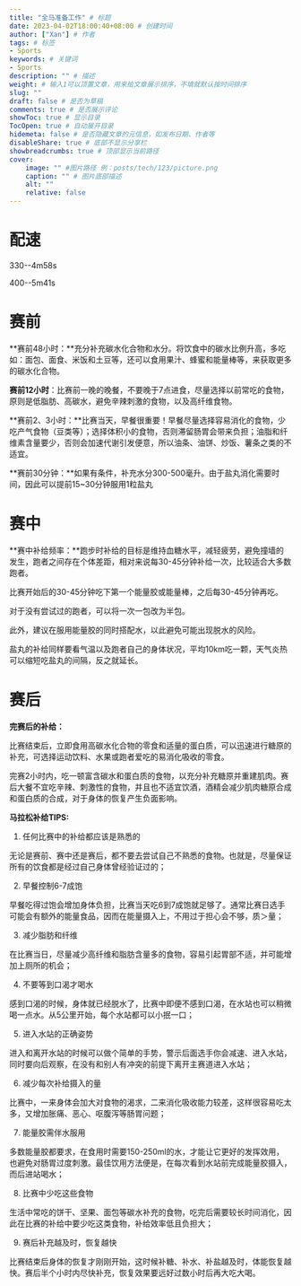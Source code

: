 ```yaml
---
title: "全马准备工作" # 标题
date: 2023-04-02T18:00:40+08:00 # 创建时间
author: ["Xan"] # 作者
tags: # 标签
- Sports 
keywords: # 关键词
- Sports 
description: "" # 描述
weight: # 输入1可以顶置文章，用来给文章展示排序，不填就默认按时间排序
slug: ""
draft: false # 是否为草稿
comments: true # 是否展示评论
showToc: true # 显示目录
TocOpen: true # 自动展开目录
hidemeta: false # 是否隐藏文章的元信息，如发布日期、作者等
disableShare: true # 底部不显示分享栏
showbreadcrumbs: true # 顶部显示当前路径
cover:
    image: "" #图片路径 例：posts/tech/123/picture.png
    caption: "" # 图片底部描述
    alt: ""
    relative: false
---
```



# 配速
330--4m58s

400--5m41s

# 赛前

**赛前48小时：**充分补充碳水化合物和水分。将饮食中的碳水比例升高，多吃如：面包、面食、米饭和土豆等，还可以食用果汁、蜂蜜和能量棒等，来获取更多的碳水化合物。

**赛前12小时**：比赛前一晚的晚餐，不要晚于7点进食，尽量选择以前常吃的食物，原则是低脂肪、高碳水，避免辛辣刺激的食物，以及高纤维食物。

**赛前2、3小时：**比赛当天，早餐很重要！早餐尽量选择容易消化的食物，少吃产气食物（豆类等）；选择体积小的食物，否则滞留肠胃会带来负担；油脂和纤维素含量要少，否则会加速代谢引发便意，所以油条、油饼、炒饭、薯条之类的不适宜。

**赛前30分钟：**如果有条件，补充水分300-500毫升。由于盐丸消化需要时间，因此可以提前15~30分钟服用1粒盐丸

# 赛中

**赛中补给频率：**跑步时补给的目标是维持血糖水平，减轻疲劳，避免撞墙的发生，跑者之间存在个体差距，相对来说每30-45分钟补给一次，比较适合大多数跑者。

比赛开始后的30-45分钟吃下第一个能量胶或能量棒，之后每30-45分钟再吃。

对于没有尝试过的跑者，可以将一次一包改为半包。

此外，建议在服用能量胶的同时搭配水，以此避免可能出现脱水的风险。

盐丸的补给同样要看气温以及跑者自己的身体状况，平均10km吃一颗，天气炎热可以缩短吃盐丸的间隔，反之就延长。

# 赛后

**完赛后的补给：**

比赛结束后，立即食用高碳水化合物的零食和适量的蛋白质，可以迅速进行糖原的补充，可选择运动饮料、水果或跑者爱吃的易消化吸收的零食。

完赛2小时内，吃一顿富含碳水和蛋白质的食物，以充分补充糖原并重建肌肉。赛后大餐不宜吃辛辣、刺激性的食物，并且也不适宜饮酒，酒精会减少肌肉糖原合成和蛋白质的合成，对于身体的恢复产生负面影响。

**马拉松补给TIPS:**

1.  任何比赛中的补给都应该是熟悉的
    

无论是赛前、赛中还是赛后，都不要去尝试自己不熟悉的食物。也就是，尽量保证所有的饮食都是经过自己身体曾经验证过的；

2. 早餐控制6-7成饱

早餐吃得过饱会增加身体负担，比赛当天吃6到7成饱就足够了。通常比赛日选手可能会有额外的能量食品，因而在能量摄入上，不用过于担心会不够，质＞量；

3. 减少脂肪和纤维

在比赛当日，尽量减少高纤维和脂肪含量多的食物，容易引起胃部不适，并可能增加上厕所的机会；

4. 不要等到口渴才喝水

感到口渴的时候，身体就已经脱水了，比赛中即便不感到口渴，在水站也可以稍微喝一点水。从5公里开始，每个水站都可以小抿一口；

5. 进入水站的正确姿势

进入和离开水站的时候可以做个简单的手势，警示后面选手你会减速、进入水站，同时要向后观察，在没有和别人有冲突的前提下离开主赛道进入水站；

6. 减少每次补给摄入的量

比赛中，一来身体会加大对食物的渴求，二来消化吸收能力较差，这样很容易吃太多，又增加胀痛、恶心、呕腹泻等肠胃问题；

7. 能量胶需伴水服用

多数能量胶都要求，在食用时需要150-250ml的水，才能让它更好的发挥效用，也避免对肠胃过度刺激。最佳饮用方法便是，在每次看到水站前完成能量胶摄入，而后进站喝水；

8. 比赛中少吃这些食物

生活中常吃的饼干、坚果、面包等碳水补充的食物，吃完后需要较长时间消化，因此在比赛的补给中要少吃这类食物，补给效率低且负担大；

9. 赛后补充越及时，恢复越快

比赛结束后身体的恢复才刚刚开始，这时候补糖、补水、补盐越及时，体能恢复越快。赛后半个小时内尽快补充，恢复效果要远好过数小时后再大吃大喝。
